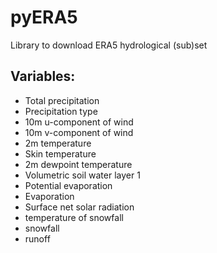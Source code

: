# pyERA5
Library to download ERA5 hydrological (sub)set 

## Variables:
  
  * Total precipitation
  * Precipitation type
  * 10m u-component of wind
  * 10m v-component of wind
  * 2m temperature
  * Skin temperature
  * 2m dewpoint temperature
  * Volumetric soil water layer 1
  * Potential evaporation
  * Evaporation
  * Surface net solar radiation
  * temperature of snowfall
  * snowfall
  * runoff
